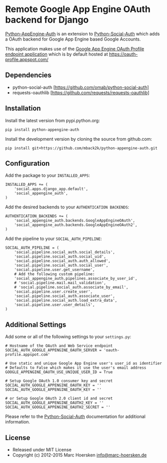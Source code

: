 Remote Google App Engine OAuth backend for Django
=================================================

[Python-AppEngine-Auth](https://github.com/mback2k/python-appengine-auth) is an
extension to [Python-Social-Auth](https://github.com/omab/python-social-auth)
which adds a OAuth backend for Google App Engine based Google Accounts.

This application makes use of the
[Google App Engine OAuth Profile endpoint application](https://github.com/mback2k/appengine-oauth-profile)
which is by default hosted at https://oauth-profile.appspot.com/

Dependencies
------------
- python-social-auth [https://github.com/omab/python-social-auth]
- requests-oauthlib  [https://github.com/requests/requests-oauthlib]

Installation
------------
Install the latest version from pypi.python.org:

    pip install python-appengine-auth

Install the development version by cloning the source from github.com:

    pip install git+https://github.com/mback2k/python-appengine-auth.git

Configuration
-------------
Add the package to your `INSTALLED_APPS`:

    INSTALLED_APPS += (
        'social.apps.django_app.default',
        'social_appengine_auth',
    )

Add the desired backends to your `AUTHENTICATION BACKENDS`:

    AUTHENTICATION_BACKENDS += (
        'social_appengine_auth.backends.GoogleAppEngineOAuth',
        'social_appengine_auth.backends.GoogleAppEngineOAuth2',
    )

Add the pipeline to your `SOCIAL_AUTH_PIPELINE`:

    SOCIAL_AUTH_PIPELINE = (
        'social.pipeline.social_auth.social_details',
        'social.pipeline.social_auth.social_uid',
        'social.pipeline.social_auth.auth_allowed',
        'social.pipeline.social_auth.social_user',
        'social.pipeline.user.get_username',
        # Add the following custom pipeline:
        'social_appengine_auth.pipelines.associate_by_user_id',
        # 'social.pipeline.mail.mail_validation',
        # 'social.pipeline.social_auth.associate_by_email',
        'social.pipeline.user.create_user',
        'social.pipeline.social_auth.associate_user',
        'social.pipeline.social_auth.load_extra_data',
        'social.pipeline.user.user_details',
    )

Additional Settings
-------------------
Add some or all of the following settings to your `settings.py`:

    # Hostname of the OAuth and Web Service endpoint
    SOCIAL_AUTH_GOOGLE_APPENGINE_OAUTH_SERVER = 'oauth-profile.appspot.com'

    # Use static and unique Google App Engine user's user_id as identifier
    # Defaults to False which makes it use the user's email address
    GOOGLE_APPENGINE_OAUTH_USE_UNIQUE_USER_ID = True

    # Setup Google OAuth 1.0 consumer key and secret
    SOCIAL_AUTH_GOOGLE_APPENGINE_OAUTH_KEY = ''
    SOCIAL_AUTH_GOOGLE_APPENGINE_OAUTH_KEY = ''

    # or Setup Google OAuth 2.0 client id and secret
    SOCIAL_AUTH_GOOGLE_APPENGINE_OAUTH2_KEY = ''
    SOCIAL_AUTH_GOOGLE_APPENGINE_OAUTH2_SECRET = ''

Please refer to the [Python-Social-Auth](http://psa.matiasaguirre.net/)
documentation for additional information.

License
-------
* Released under MIT License
* Copyright (c) 2012-2015 Marc Hoersken <info@marc-hoersken.de>
